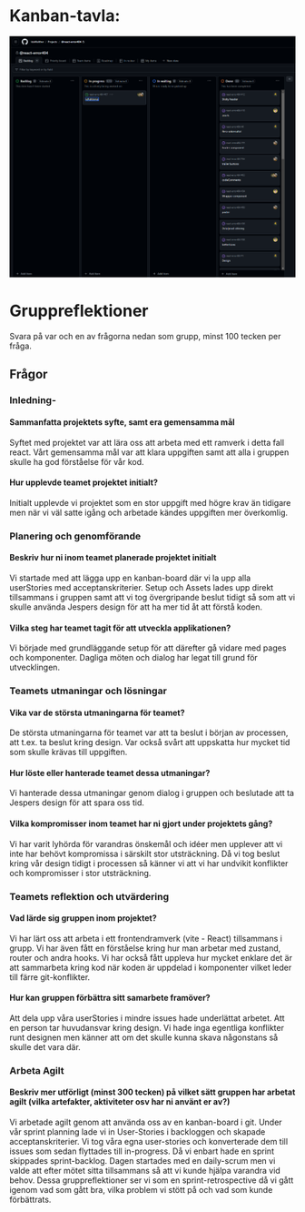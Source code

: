 # Kanban-tavla:
![Bild på vår kanban-tavla på github-projects](./src/assets/kanban.png)

# Gruppreflektioner

Svara på var och en av frågorna nedan som grupp, minst 100 tecken per fråga.

## Frågor

### Inledning-

#### Sammanfatta projektets syfte, samt era gemensamma mål
Syftet med projektet var att lära oss att arbeta med ett ramverk i detta fall react. Vårt gemensamma mål var att klara uppgiften samt att alla i gruppen skulle ha god förståelse för vår kod. 

#### Hur upplevde teamet projektet initialt?
Initialt upplevde vi projektet som en stor uppgift med högre krav än tidigare men när vi väl satte igång och arbetade kändes uppgiften mer överkomlig.

### Planering och genomförande

#### Beskriv hur ni inom teamet planerade projektet initialt
Vi startade med att lägga upp en kanban-board där vi la upp alla userStories med acceptanskriterier. Setup och Assets lades upp direkt tillsammans i gruppen samt att vi tog övergripande beslut tidigt så som att vi skulle använda Jespers design för att ha mer tid åt att förstå koden.

#### Vilka steg har teamet tagit för att utveckla applikationen?
Vi började med grundläggande setup för att därefter gå vidare med pages och komponenter. Dagliga möten och dialog har legat till grund för utvecklingen. 

### Teamets utmaningar och lösningar

#### Vika var de största utmaningarna för teamet?
De största utmaningarna för teamet var att ta beslut i början av processen, att t.ex. ta beslut kring design. Var också svårt att uppskatta hur mycket tid som skulle krävas till uppgiften.

#### Hur löste eller hanterade teamet dessa utmaningar?
Vi hanterade dessa utmaningar genom dialog i gruppen och beslutade att ta Jespers design för att spara oss tid. 

#### Vilka kompromisser inom teamet har ni gjort under projektets gång?
Vi har varit lyhörda för varandras önskemål och idéer men upplever att vi inte har behövt kompromissa i särskilt stor utsträckning. Då vi tog beslut kring vår design tidigt i processen så känner vi att vi har undvikit konflikter och kompromisser i stor utsträckning. 

### Teamets reflektion och utvärdering

#### Vad lärde sig gruppen inom projektet?
Vi har lärt oss att arbeta i ett frontendramverk (vite - React) tillsammans i grupp. Vi har även fått en förståelse kring hur man arbetar med zustand, router och andra hooks. Vi har också fått uppleva hur mycket enklare det är att sammarbeta kring kod när koden är uppdelad i komponenter vilket leder till färre git-konflikter.

#### Hur kan gruppen förbättra sitt samarbete framöver?
Att dela upp våra userStories i mindre issues hade underlättat arbetet. Att en person tar huvudansvar kring design. Vi hade inga egentliga konflikter runt designen men känner att om det skulle kunna skava någonstans så skulle det vara där.

### Arbeta Agilt

#### Beskriv mer utförligt (minst 300 tecken) på vilket sätt gruppen har arbetat agilt (vilka artefakter, aktiviteter osv har ni använt er av?)
Vi arbetade agilt genom att använda oss av en kanban-board i git. Under vår sprint planning lade vi in User-Stories i backloggen och skapade acceptanskriterier. Vi tog våra egna user-stories och konverterade dem till issues som sedan flyttades till in-progress. Då vi enbart hade en sprint skippades sprint-backlog. Dagen startades med en daily-scrum men vi valde att efter mötet sitta tillsammans så att vi kunde hjälpa varandra vid behov. Dessa gruppreflektioner ser vi som en sprint-retrospective då vi gått igenom vad som gått bra, vilka problem vi stött på och vad som kunde förbättrats. 